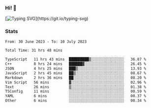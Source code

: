 ### Hi!  👋

[![Typing SVG](https://readme-typing-svg.herokuapp.com?font=Fira+Code&pause=1000&width=435&lines=Hello!+I'm+Texiwustion.)](https://git.io/typing-svg)

### Stats

<!--START_SECTION:waka-->

```txt
From: 30 June 2023 - To: 10 July 2023

Total Time: 31 hrs 48 mins

TypeScript   11 hrs 43 mins  █████████▒░░░░░░░░░░░░░░░   36.87 %
C++          8 hrs 24 mins   ██████▓░░░░░░░░░░░░░░░░░░   26.45 %
JSON         4 hrs 25 mins   ███▒░░░░░░░░░░░░░░░░░░░░░   13.93 %
JavaScript   2 hrs 45 mins   ██▒░░░░░░░░░░░░░░░░░░░░░░   08.67 %
Markdown     2 hrs 36 mins   ██░░░░░░░░░░░░░░░░░░░░░░░   08.20 %
Vim Script   56 mins         ▓░░░░░░░░░░░░░░░░░░░░░░░░   02.96 %
Text         26 mins         ▒░░░░░░░░░░░░░░░░░░░░░░░░   01.38 %
TSConfig     11 mins         ░░░░░░░░░░░░░░░░░░░░░░░░░   00.59 %
YAML         6 mins          ░░░░░░░░░░░░░░░░░░░░░░░░░   00.37 %
Other        6 mins          ░░░░░░░░░░░░░░░░░░░░░░░░░   00.34 %
```

<!--END_SECTION:waka-->
